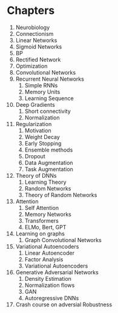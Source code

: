 # Chapters
1. Neurobiology
2. Connectionism
3. Linear Networks
4. Sigmoid Networks
6. BP
7. Rectified Network
8. Optimization
9. Convolutional Networks
10. Recurrent Neural Networks
	1. Simple RNNs
	2. Memory Units
	3. Learning Sequence
11. Deep Gradients
	1. Short connectivity
	2. Normalization
12. Regularization
	1. Motivation
	2. Weight Decay
	3. Early Stopping
	4. Ensemble methods
	5. Dropout
	6. Data Augmentation
	7. Task Augmentation
13. Theory of DNNs
	1. Learning Theory
	2. Random Networks
	3. Theory of Random Networks
14. Attention
	1. Self Attention
	2. Memory Networks
	3. Transformers
	4. ELMo, Bert, GPT
15. Learning on graphs
	1. Graph Convolutional Networks
16. Variational Autoencoders
	1. Linear Autoencoder
	2. Factor Analysis
	3. Variational Autoencoders
17. Generative Adversarial Networks
	1. Density Estimation
	2. Normalization flows
	3. GAN
	4. Autoregressive DNNs
18. Crash course on adversial Robustness